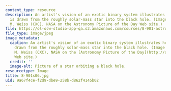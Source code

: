 ```yaml
---
content_type: resource
description: An artist's vision of an exotic binary system illustrates how matter
  is drawn from the roughly solar-mass star into the black hole. (Image courtesy of
  M. Weiss (CXC), NASA on the Astronomy Picture of the Day Web site.)
file: https://ol-ocw-studio-app-qa.s3.amazonaws.com/courses/8-901-astrophysics-i-spring-2006/9a67f4cef2d9dbe9258bd862f4145b02_8-901s06.jpg
file_type: image/jpeg
image_metadata:
  caption: An artist's vision of an exotic binary system illustrates how matter is
    drawn from the roughly solar-mass star into the black hole. (Image courtesy of
    M. Weiss (CXC), NASA on the [Astronomy Picture of the Day](http://antwrp.gsfc.nasa.gov/apod/ap060701.html)
    Web site.)
  credit: ''
  image-alt: Picture of a star orbiting a black hole.
resourcetype: Image
title: 8-901s06.jpg
uid: 9a67f4ce-f2d9-dbe9-258b-d862f4145b02
---
```

